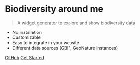# Biodiversity around me

> A widget generator to explore and show biodiversity data

- No installation
- Customizable
- Easy to integrate in your website
- Different data sources (GBIF, GeoNature instances)

[GitHub](https://github.com/PnX-SI/widget-gtsi)
[Get Started](GetStarted.md)
